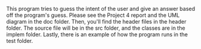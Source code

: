 This program tries to guess the intent of the user and give an answer based off the program's guess.
Please see the Project 4 report and the UML diagram in the doc folder.
Then, you'll find the header files in the header folder.
The source file will be in the src folder, and the classes are in the implem folder.
Lastly, there is an example of how the program runs in the test folder.
